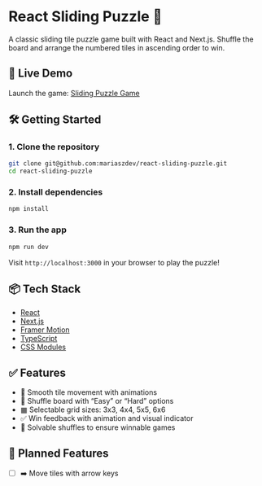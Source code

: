 # React Sliding Puzzle 🧩

A classic sliding tile puzzle game built with React and Next.js. Shuffle the board and arrange the numbered tiles in ascending order to win.
 
## 🚀 Live Demo

Launch the game: [Sliding Puzzle Game](https://react-sliding-puzzle-swart.vercel.app/)


## 🛠️ Getting Started

### 1. Clone the repository

```bash
git clone git@github.com:mariaszdev/react-sliding-puzzle.git
cd react-sliding-puzzle
```

### 2. Install dependencies

```bash
npm install
```

### 3. Run the app

```bash
npm run dev
```

Visit `http://localhost:3000` in your browser to play the puzzle!

## 📦 Tech Stack

- [React](https://react.dev/)
- [Next.js](https://nextjs.org/)
- [Framer Motion](https://www.framer.com/motion/)
- [TypeScript](https://www.typescriptlang.org/)
- [CSS Modules](https://github.com/css-modules/css-modules)

## ✅ Features

- 🎨 Smooth tile movement with animations
- 🔀 Shuffle board with “Easy” or “Hard” options
- ▦ Selectable grid sizes: 3x3, 4x4, 5x5, 6x6
- ✅ Win feedback with animation and visual indicator
- 🧠 Solvable shuffles to ensure winnable games

## 📌 Planned Features

- [ ] ➡️ Move tiles with arrow keys
